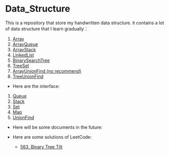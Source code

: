 # Data_Structure
This is a repository that store my handwritten data structure.
it contains a lot of data structure that I learn gradually：
1. [Array](https://github.com/MrZLeo/Data_Structure/blob/master/code/Array.java)
2. [ArrayQueue](https://github.com/MrZLeo/Data_Structure/blob/master/code/ArrayQueue.java)
3. [ArrayStack](https://github.com/MrZLeo/Data_Structure/blob/master/code/ArrayStack.java)
4. [LinkedList](https://github.com/MrZLeo/Data_Structure/blob/master/code/LinkedList.java)
5. [BinarySearchTree](https://github.com/MrZLeo/Data_Structure/blob/master/code/BST.java)
6. [TreeSet](https://github.com/MrZLeo/Data_Structure/blob/master/code/TreeSet.java)
7. [ArrayUnionFind (no recommend)](https://github.com/MrZLeo/Data_Structure/blob/master/code/ArrayUnionFind.java)
8. [TreeUnionFind](https://github.com/MrZLeo/Data_Structure/blob/master/code/TreeUnionFind.java)

* Here are the interface:
1. [Queue](https://github.com/MrZLeo/Data_Structure/blob/master/code/Queue.java)
2. [Stack](https://github.com/MrZLeo/Data_Structure/blob/master/code/Stack.java)
3. [Set](https://github.com/MrZLeo/Data_Structure/blob/master/code/Set.java)
4. [Map](https://github.com/MrZLeo/Data_Structure/blob/master/code/Map.java)
5. [UnionFind](https://github.com/MrZLeo/Data_Structure/blob/master/code/UnionFind.java)

* Here will be some documents in the future:

* Here are some solutions of LeetCode:
    * [563. Binary Tree Tilt](https://github.com/MrZLeo/Data_Structure/blob/master/LeetCode/BinaryTreeTilt.java)